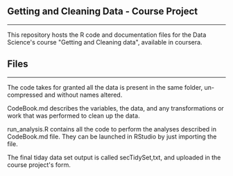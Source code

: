## Getting and Cleaning Data - Course Project
-------------------------------------------------------------

This repository hosts the R code and documentation files for the Data Science's course "Getting and Cleaning data", available in coursera.

## Files
-------------------------------------------------

The code takes for granted all the data is present in the same folder, un-compressed and without names altered.

CodeBook.md describes the variables, the data, and any transformations or work that was performed to clean up the data.

run_analysis.R contains all the code to perform the analyses described in CodeBook.md file. They can be launched in RStudio by just importing the file.

The final tiday data set output is called secTidySet,txt, and uploaded in the course project's form.
